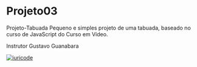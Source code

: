 # Projeto03

Projeto-Tabuada
Pequeno e simples projeto de uma tabuada, baseado no curso de JavaScript do Curso em Vídeo.

Instrutor
Gustavo Guanabara

[![iuricode](https://github-readme-stats.vercel.app/api/top-langs/?username=iuricode&hide=html&layout=compact&theme=default)](https://github.com/iuricode/)

